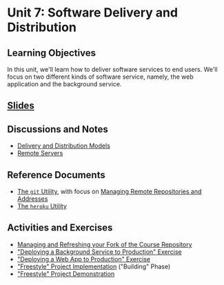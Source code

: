 

# Unit 7: Software Delivery and Distribution

## Learning Objectives

In this unit, we'll learn how to deliver software services to end users. We'll focus on two different kinds of software service, namely, the web application and the background service.

## [Slides](https://docs.google.com/presentation/d/1iv5kLKJKrGmApFYsNMYbf7QOWsaDUu2AwrQchMWZyjg/edit?usp=sharing)

## Discussions and Notes

  + [Delivery and Distribution Models](/notes/software/README.md#distribution-models)
  + [Remote Servers](/notes/hardware/servers.md)

## Reference Documents

  + [The `git` Utility](/notes/clis/git.md), with focus on [Managing Remote Repositories and Addresses](/notes/clis/git.md#remote-repositories)
  + [The `heroku` Utility](/notes/clis/heroku.md)

## Activities and Exercises

  + [Managing and Refreshing your Fork of the Course Repository](/CONTRIBUTING.md#step-1-fork-the-repository)
  + ["Deploying a Background Service to Production" Exercise](/exercises/deploying-services/server.md)
  + ["Deploying a Web App to Production" Exercise](/exercises/deploying-web-apps/README.md)
  + ["Freestyle" Project Implementation](/projects/freestyle/implementation.md) ("Building" Phase)
  + ["Freestyle" Project Demonstration](/projects/freestyle/demo.md)

